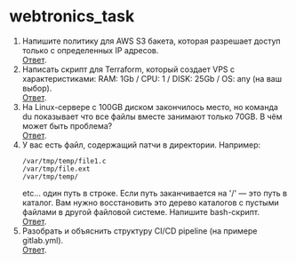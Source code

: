 # webtronics_task

1. Напишите политику для AWS S3 бакета, которая разрешает доступ только с определенных IP адресов.  
    [Ответ](1).
2. Написать скрипт для Terraform, который создает VPS с характеристиками: RAM: 1Gb / CPU: 1 / DISK: 25Gb / OS: any (на ваш выбор).  
    [Ответ](2).
3. На Linux-сервере с 100GB диском закончилось место, но команда du показывает что все файлы вместе занимают только 70GB. В чём может быть проблема?  
    [Ответ](3).
4. У вас есть файл, содержащий патчи в директории. Например:
    ```
    /var/tmp/temp/file1.c
    /var/tmp/file.ext
    /var/tmp/temp/
    ```
    etc... один путь в строке. Если путь заканчивается на '/' — это путь в каталог. Вам нужно восстановить это дерево каталогов с пустыми файлами в другой файловой системе. Напишите bash-скрипт.  
    [Ответ](4).  
5. Разобрать и объяснить структуру CI/CD pipeline (на примере gitlab.yml).  
    [Ответ](5).  
    
